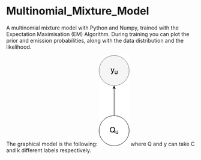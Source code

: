 # Multinomial_Mixture_Model
A multinomial mixture model with Python and Numpy, trained with the Expectation Maximisation (EM) Algorithm. During training you can plot the prior and emission probabilities, along with the data distribution and the likelihood.

The graphical model is the following:
![Multinomial Mixture model](/images/mmm.png)
where Q and y can take C and k different labels respectively.

